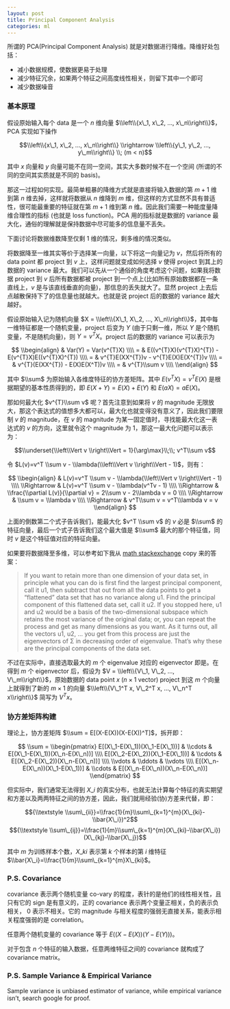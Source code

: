 ```yaml
---
layout: post
title: Principal Component Analysis
categories: ml
---
```


所谓的 PCA(Principal Component Analysis) 就是对数据进行降维。降维好处包括：

* 减小数据规模，使数据更易于处理
* 减少特征冗余，如果两个特征之间高度线性相关，则留下其中一个即可
* 减少数据噪音

### 基本原理

假设原始输入每个 data 是一个 $n$ 维向量 $\\left\\{x\_1, x\_2, …, x\_n\\right\\}$，PCA 实现如下操作

$$\\left\\{x\_1, x\_2, ..., x\_n\\right\\} \\rightarrow \\left\\{y\_1, y\_2, ..., y\_m\\right\\} \\; (m < n)$$

其中 $x$ 向量和 $y$ 向量可能不在同一空间，其实大多数时候不在一个空间 (所谓的不同的空间其实质就是不同的 basis)。

那这一过程如何实现。最简单粗暴的降维方式就是直接将输入数据的第 $m+1$ 维到第 $n$ 维去掉，这样就将数据从 $n$ 维降到 $m$ 维，但这样的方式显然不具有普适性，很可能最重要的特征就在第 $m+1$ 维到第 $n$ 维。因此我们需要一种能度量降维合理性的指标 (也就是 loss function)。PCA 用的指标就是数据的 variance 最大化，通俗的理解就是保持数据中尽可能多的信息量不丢失。

下面讨论将数据维数降至仅剩 1 维的情况，剩多维的情况类似。

将数据降至一维其实等价于选择某一向量，以下将这一向量记为 $v$，然后将所有的 data point 都 project 到 $v$ 上，这样问题就变成如何选择 $v$ 使得 project 到其上的数据的 variance 最大。我们可以先从一个通俗的角度考虑这个问题，如果我将数据 project 到 $v$ 后所有数据都被 project 到一个点上(比如所有原始数据都在一条直线上，$v$ 是与该直线垂直的向量)，那信息的丢失就大了。显然 project 上去后点越散保持下了的信息量也就越大。也就是说 project 后的数据的 variance 越大越好。

假设原始输入记为随机向量 $X = \\left\\{X\_1, X\_2, ..., X\_n\\right\\}$，其中每一维特征都是一个随机变量，project 后变为 $Y$ (由于只剩一维，所以 $Y$ 是个随机变量，不是随机向量)，则 $Y = v^{T}X$。project 后的数据的 variance 可以表示为

$$
\\begin{align}
& Var(Y) = Var(v^{T}X) \\\\
= & E((v^{T}X)(v^{T}X)^{T}) - E(v^{T}X)E((v^{T}X)^{T}) \\\\
= & v^{T}E(XX^{T})v - v^{T}E(X)E(X^{T})v \\\\
= & v^{T}(E(XX^{T}) - E(X)E(X^T))v \\\\
= & v^{T}\\sum v \\\\
\\end{align}
$$

其中 $\\sum$ 为原始输入各维度特征的协方差矩阵。其中 $E(v^{T}X) = v^{T}E(X)$ 是根据期望的基本性质得到的，即 $E(X + Y) = E(X) + E(Y)$ 和 $E(aX) = aE(X)$。

那如何最大化 $v^{T}\\sum v$ 呢？首先注意到如果将 $v$ 的 magnitude 无限放大，那这个表达式的值想多大都可以，最大化也就变得没有意义了，因此我们要限制 $v$ 的 magnitude，在 $v$ 的 magnitude 为某一固定值时，寻找能最大化这一表达式的 $v$ 的方向，这里就令这个 magnitude 为 1，那这一最大化问题可以表示为：

$$\\underset{\\left\\Vert v \\right\\Vert = 1}{\arg\max}\\;\\; v^T\\sum v$$

令 $L(v)=v^T \\sum v - \\lambda(\\left\\Vert v \\right\\Vert - 1)$，则有：

$$
\\begin{align}
& L(v)=v^T \\sum v - \\lambda(\\left\\Vert v \\right\\Vert - 1) \\\\
\\Rightarrow & L(v)=v^T \\sum v - \\lambda(v^Tv - 1) \\\\
\\Rightarrow & \\frac{\\partial L(v)}{\\partial v} = 2\\sum v - 2\\lambda v = 0 \\\\
\\Rightarrow & \\sum v = \\lambda v \\\\
\\Rightarrow & v^T\\sum v = v^T\\lambda v = v
\\end{align}
$$

上面的倒数第二个式子告诉我们，能最大化 $v^T \\sum v$ 的 $v$ 必是 $\\sum$ 的特征向量，最后一个式子告诉我们这个最大值是 $\\sum$ 最大的那个特征值，同时 $v$ 是这个特征值对应的特征向量。

如果要将数据降至多维，可以参考如下我从 [math stackexchange](http://math.stackexchange.com/questions/23596/why-is-the-eigenvector-of-a-covariance-matrix-equal-to-a-principal-component) copy 来的答案：

> If you want to retain more than one dimension of your data set, in principle what you can do is first find the largest principal component, call it u1, then subtract that out from all the data points to get a “flattened” data set that has no variance along u1. Find the principal component of this flattened data set, call it u2. If you stopped here, u1 and u2 would be a basis of the two-dimensional subspace which retains the most variance of the original data; or, you can repeat the process and get as many dimensions as you want. As it turns out, all the vectors u1, u2, … you get from this process are just the eigenvectors of Σ in decreasing order of eigenvalue. That’s why these are the principal components of the data set.

不过在实际中，直接选取最大的 $m$ 个 eigenvalue 对应的 eigenvector 即是。在得到 $m$ 个 eigenvector 后，假设为 $V = \\left\\{V\_1, V\_2, ..., V\_m\\right\\}$，原始数据的 data point $x$ ($n\times 1$ vector) project 到这 $m$ 个向量上就得到了新的 $m\times 1$ 的向量 $\\left\\{V\_1^T x, V\_2^T x, …, V\_n^T x\\right\\}$ 简写为 $V^T x$。

### 协方差矩阵构建

理论上，协方差矩阵 $\\sum = E[(X-E(X))(X-E(X))^T]$，拆开即：

$$
\\sum =
\\begin{pmatrix}
E[(X\_1-E(X\_1))(X\_1-E(X\_1))] & \\cdots & E[(X\_1-E(X\_1))(X\_n-E(X\_n))] \\\\
E[(X\_2-E(X\_2))(X\_1-E(X\_1))] & \\cdots & E[(X\_2-E(X\_2))(X\_n-E(X\_n))] \\\\
\\vdots & \\ddots & \\vdots \\\\
E[(X\_n-E(X\_n))(X\_1-E(X\_1))] & \\cdots & E[(X\_n-E(X\_n))(X\_n-E(X\_n))]
\\end{pmatrix}
$$

但实际中，我们通常无法得到 $X\_i$ 的真实分布，也就无法计算每个特征的真实期望和方差以及两两特征之间的协方差，因此，我们就用经验(协)方差来代替，即：

$${\\textstyle \\sum\_{ii}}=\\frac{1}{m}\\sum\_{k=1}^{m}(X\_{ki}-\\bar{X\_i})^2$$
$${\\textstyle \\sum\_{ij}}=\\frac{1}{m}\\sum\_{k=1}^{m}(X\_{ki}-\\bar{X\_i})(X\_{kj}-\\bar{X\_j})$$

其中 $m$ 为训练样本个数，$X\_{ki}$ 表示第 $k$ 个样本的第 $i$ 维特征 $\\bar{X\_i}=\\frac{1}{m}\\sum\_{k=1}^{m}X\_{ki}$。

### P.S. Covariance

covariance 表示两个随机变量 co-vary 的程度，表针的是他们的线性相关性，且只有它的 sign 是有意义的，正的 covariance 表示两个变量正相关，负的表示负相关， 0 表示不相关。它的 magnitude 与相关程度的强弱无直接关系，能表示相关程度强弱的是 correlation。

任意两个随机变量的 covariance 等于 $E((X-E(X))(Y-E(Y)))$。

对于包含 $n$ 个特征的输入数据，任意两维特征之间的 covariance 就构成了 covariance matrix。

### P.S. Sample Variance & Empirical Variance

Sample variance is unbiased estimator of variance, while empirical variance isn’t, search google for proof.

